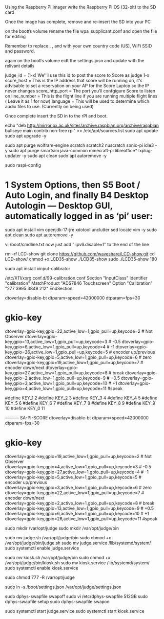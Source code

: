 Using the Raspberry Pi Imager write the Raspberry Pi OS (32-bit) to the SD card


Once the image has complete, remove and re-insert the SD into your PC

on the bootfs volume rename the file wpa_supplicant.conf and open the file for editing

Remember to replace <Country Code>, <SSID>, and <PASSWORD> with your own country code (US), WiFi SSID and password.

again on the bootfs volume eidt the settings.josn and update with the relivant details

judge_id = (1-x) We''ll use this id to post the score to Score as judge 1-x
score_host = This is the IP address that score will be running on, it's advisable to set a reservation on your AP for the Score Laptop so the IP never changes
score_http_port = The port you'll confgigure Score to listen on
line_number = This is the flight line if you are running multiple flight lines ( Leave it as 1 for now)
language = This will be used to determine which audio files to use. (Currently on being used)

Once complete insert the SD in to the rPI and boot.

echo "deb http://mirror.ox.ac.uk/sites/archive.raspbian.org/archive/raspbian bullseye main contrib non-free rpi" >> /etc/apt/sources.list
sudo apt update
sudo apt upgrade -y

sudo apt purge wolfram-engine scratch scratch2 nuscratch sonic-pi idle3 -y
sudo apt purge smartsim java-common minecraft-pi libreoffice* lxplug-updater -y
sudo apt clean
sudo apt autoremove -y

sudo raspi-config
# 1 System Options, then S5 Boot / Auto Login, and finally B4 Desktop Autologin — Desktop GUI, automatically logged in as ‘pi’ user:

sudo apt install vim openjdk-17-jre xdotool unclutter sed locate vim -y
sudo apt clean
sudo apt autoremove -y

vi /boot/cmdline.txt
now just add ” ipv6.disable=1″ to the end of the line

rm -rf LCD-show
git clone https://github.com/waveshare/LCD-show.git
cd LCD-show/
chmod +x LCD35-show
./LCD35-show
sudo ./LCD35-show 180

sudo apt install xinput-calibrator

/etc/X11/xorg.conf.d/99-calibration.conf
Section "InputClass"
		Identifier		"calibration"
		MatchProduct	"ADS7846 Touchscreen"
		Option	"Calibration" "277 3995 3849 212"
EndSection


dtoverlay=disable-bt
dtparam=speed=42000000
dtparam=fps=30 
# gkio-key
dtoverlay=gpio-key,gpio=22,active_low=1,gpio_pull=up,keycode=2  # Not Observer
dtoverlay=gpio-key,gpio=13,active_low=1,gpio_pull=up,keycode=3  # -0.5
dtoverlay=gpio-key,gpio=6,active_low=1,gpio_pull=up,keycode=4   # -1
dtoverlay=gpio-key,gpio=26,active_low=1,gpio_pull=up,keycode=5  # encoder up/previous
dtoverlay=gpio-key,gpio=5,active_low=1,gpio_pull=up,keycode=6   # zero
dtoverlay=gpio-key,gpio=19,active_low=1,gpio_pull=up,keycode=7  # encoder down/next
dtoverlay=gpio-key,gpio=27,active_low=1,gpio_pull=up,keycode=8  # break
dtoverlay=gpio-key,gpio=2,active_low=1,gpio_pull=up,keycode=9   # +0.5
dtoverlay=gpio-key,gpio=3,active_low=1,gpio_pull=up,keycode=10  # +1
dtoverlay=gpio-key,gpio=4,active_low=1,gpio_pull=up,keycode=11  #speak
	
#define KEY_1			2
#define KEY_2			3
#define KEY_3			4
#define KEY_4			5
#define KEY_5			6
#define KEY_6			7
#define KEY_7			8
#define KEY_8			9
#define KEY_9			10
#define KEY_0			11

	
------- SA-PI-SCORE
dtoverlay=disable-bt
dtparam=speed=42000000
dtparam=fps=30 
# gkio-key
dtoverlay=gpio-key,gpio=19,active_low=1,gpio_pull=up,keycode=2  # Not Observer		
dtoverlay=gpio-key,gpio=4,active_low=1,gpio_pull=up,keycode=3   # -0.5				
dtoverlay=gpio-key,gpio=27,active_low=1,gpio_pull=up,keycode=4  # -1                   
dtoverlay=gpio-key,gpio=5,active_low=1,gpio_pull=up,keycode=5   # encoder up/previous  
dtoverlay=gpio-key,gpio=3,active_low=1,gpio_pull=up,keycode=6   # zero				
dtoverlay=gpio-key,gpio=22,active_low=1,gpio_pull=up,keycode=7  # encoder down/next    
dtoverlay=gpio-key,gpio=2,active_low=1,gpio_pull=up,keycode=8   # break				
dtoverlay=gpio-key,gpio=13,active_low=1,gpio_pull=up,keycode=9  # +0.5				
dtoverlay=gpio-key,gpio=6,active_low=1,gpio_pull=up,keycode=10  # +1				
dtoverlay=gpio-key,gpio=26,active_low=1,gpio_pull=up,keycode=11 #speak				


sudo mkdir /var/opt/judge
sudo mkdir /var/opt/judge/bin

sudo mv judge.sh /var/opt/judge/bin
sudo chmod +x /var/opt/judge/bin/judge.sh
sudo mv judge.service /lib/systemd/system/
sudo systemctl enable judge.service

sudo mv kiosk.sh /var/opt/judge/bin
sudo chmod +x /var/opt/judge/bin/kiosk.sh
sudo mv kiosk.service /lib/systemd/system/ 
sudo systemctl enable kiosk.service

sudo chmod 777 -R /var/opt/judge

sudo ln -s /boot/settings.json /var/opt/judge/settings.json


sudo dphys-swapfile swapoff
sudo vi /etc/dphys-swapfile
512GB
sudo dphys-swapfile setup
sudo dphys-swapfile swapon

sudo systemctl start judge.service
sudo systemctl start kiosk.service
